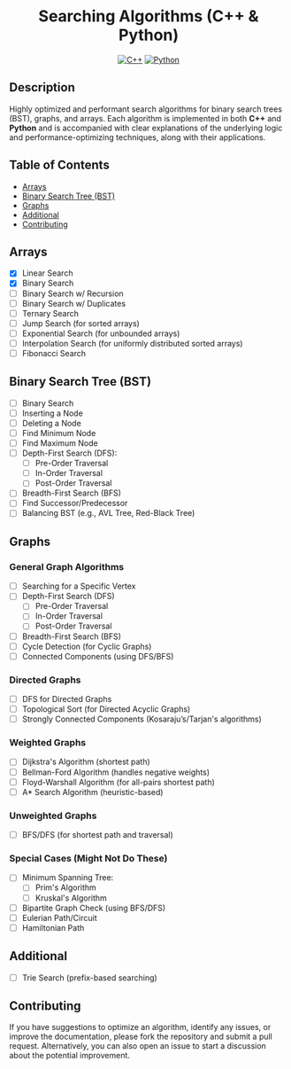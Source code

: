 <h1 align="center">Searching Algorithms (C++ & Python)</h1>

<p align="center">
	<a href="#"><img alt="C++" src="https://img.shields.io/badge/c++-00599C?style=for-the-badge&logo=cplusplus&logoColor=white"></a>
	<a href="#"><img alt="Python" src="https://img.shields.io/badge/python-3670A0?style=for-the-badge&logo=python&logoColor=ffdd54"></a>
</p>

## Description
Highly optimized and performant search algorithms for binary search trees (BST), graphs, and arrays. Each algorithm is implemented in both **C++** and **Python** and is accompanied with clear explanations of the underlying logic and performance-optimizing techniques, along with their applications.

## Table of Contents
- [Arrays](#arrays)
- [Binary Search Tree (BST)](#binary-search-tree-bst)
- [Graphs](#graphs)
- [Additional](#additional)
- [Contributing](#contributing)

## Arrays
- [x] Linear Search
- [x] Binary Search
- [ ] Binary Search w/ Recursion
- [ ] Binary Search w/ Duplicates
- [ ] Ternary Search
- [ ] Jump Search (for sorted arrays)
- [ ] Exponential Search (for unbounded arrays)
- [ ] Interpolation Search (for uniformly distributed sorted arrays)
- [ ] Fibonacci Search

## Binary Search Tree (BST)
- [ ] Binary Search
- [ ] Inserting a Node
- [ ] Deleting a Node
- [ ] Find Minimum Node
- [ ] Find Maximum Node
- [ ] Depth-First Search (DFS):
  - [ ] Pre-Order Traversal
  - [ ] In-Order Traversal
  - [ ] Post-Order Traversal
- [ ] Breadth-First Search (BFS)
- [ ] Find Successor/Predecessor
- [ ] Balancing BST (e.g., AVL Tree, Red-Black Tree)

## Graphs

### General Graph Algorithms
- [ ] Searching for a Specific Vertex
- [ ] Depth-First Search (DFS)
  - [ ] Pre-Order Traversal
  - [ ] In-Order Traversal
  - [ ] Post-Order Traversal
- [ ] Breadth-First Search (BFS)
- [ ] Cycle Detection (for Cyclic Graphs)
- [ ] Connected Components (using DFS/BFS)

### Directed Graphs
- [ ] DFS for Directed Graphs
- [ ] Topological Sort (for Directed Acyclic Graphs)
- [ ] Strongly Connected Components (Kosaraju’s/Tarjan's algorithms)

### Weighted Graphs
- [ ] Dijkstra's Algorithm (shortest path)
- [ ] Bellman-Ford Algorithm (handles negative weights)
- [ ] Floyd-Warshall Algorithm (for all-pairs shortest path)
- [ ] A* Search Algorithm (heuristic-based)

### Unweighted Graphs
- [ ] BFS/DFS (for shortest path and traversal)

### Special Cases (Might Not Do These)
- [ ] Minimum Spanning Tree:
  - [ ] Prim's Algorithm
  - [ ] Kruskal's Algorithm
- [ ] Bipartite Graph Check (using BFS/DFS)
- [ ] Eulerian Path/Circuit
- [ ] Hamiltonian Path

## Additional
- [ ] Trie Search (prefix-based searching)

## Contributing
If you have suggestions to optimize an algorithm, identify any issues, or improve the documentation, please fork the repository and submit a pull request. Alternatively, you can also open an issue to start a discussion about the potential improvement.